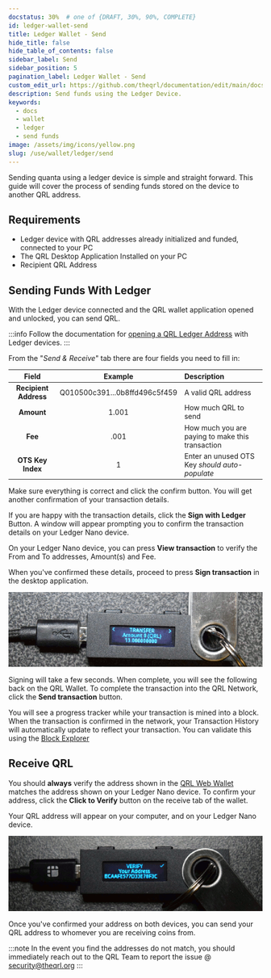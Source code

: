 ```yaml
---
docstatus: 30%  # one of {DRAFT, 30%, 90%, COMPLETE}
id: ledger-wallet-send
title: Ledger Wallet - Send
hide_title: false
hide_table_of_contents: false
sidebar_label: Send
sidebar_position: 5
pagination_label: Ledger Wallet - Send
custom_edit_url: https://github.com/theqrl/documentation/edit/main/docs/Use/Wallet/Ledger/send-funds.md
description: Send funds using the Ledger Device.
keywords:
  - docs
  - wallet
  - ledger
  - send funds
image: /assets/img/icons/yellow.png
slug: /use/wallet/ledger/send
---
```



Sending quanta using a ledger device is simple and straight forward. This guide will cover the process of sending funds stored on the device to another QRL address.


## Requirements

- Ledger device with QRL addresses already initialized and funded, connected to your PC
- The QRL Desktop Application Installed on your PC
- Recipient QRL Address

## Sending Funds With Ledger

With the Ledger device connected and the QRL wallet application opened and unlocked, you can send QRL.

:::info
Follow the documentation for [opening a QRL Ledger Address](/use/wallet/ledger/open) with Ledger devices.
:::

From the "*Send & Receive*" tab there are four fields you need to fill in:

| Field |  Example | Description |
| :---: | :---: | :--- |
| **Recipient Address** |  Q010500c391...0b8ffd496c5f459 | A valid QRL address |
| **Amount** | 1.001 | How much QRL to send |
| **Fee** | .001 | How much you are paying to make this transaction |
| **OTS Key Index** | 1 | Enter an unused OTS Key *should auto-populate* |

Make sure everything is correct and click the confirm button. You will get another confirmation of your transaction details.

If you are happy with the transaction details, click the **Sign with Ledger** Button. A window will appear prompting you to confirm the transaction details on your Ledger Nano device.


On your Ledger Nano device, you can press **View transaction** to verify the From and To addresses, Amount(s) and Fee.


When you've confirmed these details, proceed to press **Sign transaction** in the desktop application.


![QRL Ledger Nano Sign Transaction](assets/send1.gif)


Signing will take a few seconds. When complete, you will see the following back on the QRL Wallet. To complete the transaction into the QRL Network, click the **Send transaction** button.

You will see a progress tracker while your transaction is mined into a block. When the transaction is confirmed in the network, your Transaction History will automatically update to reflect your transaction. You can validate this using the [Block Explorer](https://explorer.theqrl.org)


## Receive QRL

You should **always** verify the address shown in the [QRL Web Wallet](https://wallet.theqrl.org/) matches the address shown on your Ledger Nano device. To confirm your address, click the **Click to Verify** button on the receive tab of the wallet. 



Your QRL address will appear on your computer, and on your Ledger Nano device.

![Address Verification Ledger Nano Wallet](assets//verify2.gif)


Once you've confirmed your address on both devices, you can send your QRL address to whomever you are receiving coins from.

:::note 
In the event you find the addresses do not match, you should immediately reach out to the QRL Team to report the issue @ [security@theqrl.org](mailto://security@theqrl.org) 
:::
